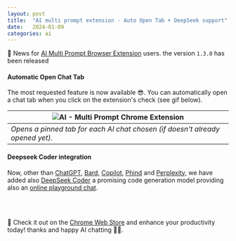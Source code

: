 ```yaml
---
layout: post
title:  "AI multi prompt extension - Auto Open Tab + DeepSeek support"
date:   2024-01-09
categories: ai
---
```


🎉 News for [AI Multi Prompt Browser Extension][chrome] users. the version `1.3.0` has been released

#### Automatic Open Chat Tab

The most requested feature is now available 😎. You can automatically open a chat tab when you click on the extension's check (see gif below).

| ![AI - Multi Prompt Chrome Extension](../../../../assets/ai-multi-prompt-browser-extension/output.gif) |
| --- | 
| _Opens a pinned tab for each AI chat chosen (if doesn't already opened yet)._ |

#### Deepseek Coder integration

Now, other than [ChatGPT], [Bard], [Copilot], [Phind] and [Perplexity], we have added also [DeepSeek Coder][Deepseek] a promising code generation model providing also an [online playground chat][deepseek_chat].

<br>
<br>

🔗 Check it out on the [Chrome Web Store][chrome] and enhance your productivity today! thanks and happy AI chatting 💬🤖.


[extension]: https://bsorrentino.github.io/bsorrentino/ai/2023/10/16/ai-multi-prompt-browser-extension.html
[chrome]: https://chromewebstore.google.com/detail/jmifflpjnpeamgeclkhlbilpjjmhajmd/preview?hl=en
[chatgpt]: https://chat.openai.com/
[bard]: https://bard.google.com/
[perplexity]: https://perplexity.ai/
[phind]: https://phind.com/
[copilot]: https://copilot.microsoft.com/
[deepseek]: https://github.com/deepseek-ai/DeepSeek-Coder
[deepseek_chat]: https://github.com/deepseek-ai/DeepSeek-Coder
